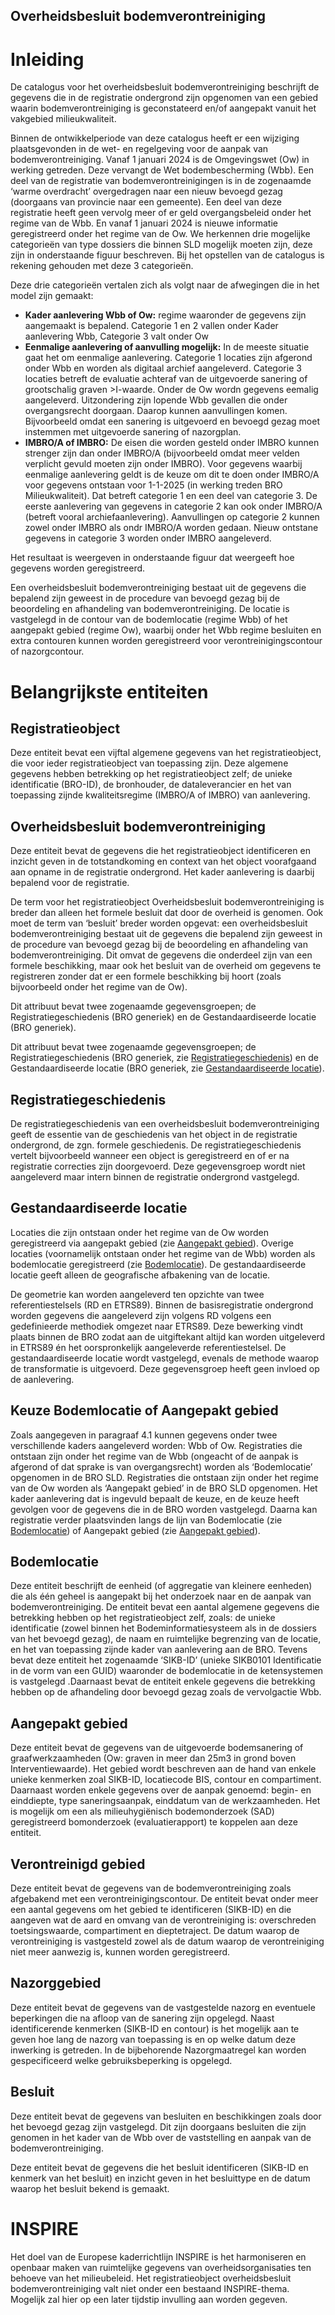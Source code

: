 [h2 is vereist vanwege ReSpec]: #
<h2>Overheidsbesluit bodemverontreiniging</h2>

# Inleiding
De catalogus voor het overheidsbesluit bodemverontreiniging beschrijft de gegevens die in de registratie ondergrond zijn opgenomen van een gebied waarin bodemverontreiniging is geconstateerd en/of aangepakt vanuit het vakgebied milieukwaliteit.

Binnen de ontwikkelperiode van deze catalogus heeft er een wijziging plaatsgevonden in de wet- en regelgeving voor de aanpak van bodemverontreiniging. Vanaf 1 januari 2024 is de Omgevingswet (Ow) in werking getreden. Deze vervangt de Wet bodembescherming (Wbb). Een deel van de registratie van bodemverontreinigingen is in de zogenaamde ‘warme overdracht’ overgedragen naar een nieuw bevoegd gezag (doorgaans van provincie naar een gemeente). Een deel van deze registratie heeft geen vervolg meer of er geld overgangsbeleid onder het regime van de Wbb. En vanaf 1 januari 2024 is nieuwe informatie geregistreerd onder het regime van de Ow. We herkennen drie mogelijke categorieën van type dossiers die binnen SLD mogelijk moeten zijn, deze zijn in onderstaande figuur beschreven. Bij het opstellen van de catalogus is rekening gehouden met deze 3 categorieën.

Deze drie categorieën vertalen zich als volgt naar de afwegingen die in het model zijn gemaakt:
- __Kader aanlevering Wbb of Ow:__ regime waaronder de gegevens zijn aangemaakt is bepalend. Categorie 1 en 2 vallen onder Kader aanlevering Wbb, Categorie 3 valt onder Ow
- __Eenmalige aanlevering of aanvulling mogelijk:__ In de meeste situatie gaat het om eenmalige aanlevering. Categorie 1 locaties zijn afgerond onder Wbb en worden als digitaal archief aangeleverd. Categorie 3 locaties betreft de evaluatie achteraf van de uitgevoerde sanering of grootschalig graven >I-waarde. Onder de Ow wordn gegevens eemalig aangeleverd. Uitzondering zijn lopende Wbb gevallen die onder overgangsrecht doorgaan. Daarop kunnen aanvullingen komen. Bijvoorbeeld omdat een sanering is uitgevoerd en bevoegd gezag moet instemmen met uitgevoerde sanering of nazorgplan. 
- __IMBRO/A of IMBRO:__ De eisen die worden gesteld onder IMBRO kunnen strenger zijn dan onder IMBRO/A (bijvoorbeeld omdat meer velden verplicht gevuld moeten zijn onder IMBRO). Voor gegevens waarbij eenmalige aanlevering geldt is de keuze om dit te doen onder IMBRO/A voor gegevens ontstaan voor 1-1-2025 (in werking treden BRO Milieukwaliteit). Dat betreft categorie 1 en een deel van categorie 3. De eerste aanlevering van gegevens in categorie 2 kan ook onder IMBRO/A (betreft vooral archiefaanlevering). Aanvullingen op categorie 2 kunnen zowel onder IMBRO als ondr IMBRO/A worden gedaan. Nieuw ontstane gegevens in categorie 3 worden onder IMBRO aangeleverd.

Het resultaat is weergeven in onderstaande figuur dat weergeeft hoe gegevens worden geregistreerd.

Een overheidsbesluit bodemverontreiniging bestaat uit de gegevens die bepalend zijn geweest in de procedure van bevoegd gezag bij de beoordeling en afhandeling van bodemverontreiniging. De locatie is vastgelegd in de contour van de bodemlocatie (regime Wbb) of het aangepakt gebied (regime Ow), waarbij onder het Wbb regime besluiten en extra contouren kunnen worden geregistreerd voor verontreinigingscontour of nazorgcontour.

# Belangrijkste entiteiten

## Registratieobject
Deze entiteit bevat een vijftal algemene gegevens van het registratieobject, die voor ieder registratieobject van toepassing zijn. Deze algemene gegevens hebben betrekking op het registratieobject zelf; de unieke identificatie (BRO-ID), de bronhouder, de dataleverancier en het van toepassing zijnde kwaliteitsregime (IMBRO/A of IMBRO) van aanlevering.

## Overheidsbesluit bodemverontreiniging
Deze entiteit bevat de gegevens die het registratieobject identificeren en inzicht geven in de totstandkoming en context van het object voorafgaand aan opname in de registratie ondergrond. Het kader aanlevering is daarbij bepalend voor de registratie.

De term voor het registratieobject Overheidsbesluit bodemverontreiniging is breder dan alleen het formele besluit dat door de overheid is genomen. Ook moet de term van ‘besluit’ breder worden opgevat: een overheidsbesluit bodemverontreiniging bestaat uit de gegevens die bepalend zijn geweest in de procedure van bevoegd gezag bij de beoordeling en afhandeling van bodemverontreiniging. Dit omvat de gegevens die onderdeel zijn van een formele beschikking, maar ook het besluit van de overheid om gegevens te registreren zonder dat er een formele beschikking bij hoort (zoals bijvoorbeeld onder het regime van de Ow).

Dit attribuut bevat twee zogenaamde gegevensgroepen; de Registratiegeschiedenis (BRO generiek) en de Gestandaardiseerde locatie (BRO generiek).

Dit attribuut bevat twee zogenaamde gegevensgroepen; de Registratiegeschiedenis (BRO generiek, zie [Registratiegeschiedenis](#Registratiegeschiedenis)) en de Gestandaardiseerde locatie (BRO generiek, zie [Gestandaardiseerde locatie](#Gestandaardiseerde-locatie)).

## Registratiegeschiedenis
De registratiegeschiedenis van een overheidsbesluit bodemverontreiniging geeft de essentie van de geschiedenis van het object in de registratie ondergrond, de zgn. formele geschiedenis. De registratiegeschiedenis vertelt bijvoorbeeld wanneer een object is geregistreerd en of er na registratie correcties zijn doorgevoerd. Deze gegevensgroep wordt niet aangeleverd maar intern binnen de registratie ondergrond vastgelegd.

## Gestandaardiseerde locatie
Locaties die zijn ontstaan onder het regime van de Ow worden geregistreerd via aangepakt gebied (zie [Aangepakt gebied](#Aangepakt-gebied)). Overige locaties (voornamelijk ontstaan onder het regime van de Wbb) worden als bodemlocatie geregistreerd (zie [Bodemlocatie](#Bodemlocatie)). De gestandaardiseerde locatie geeft alleen de geografische afbakening van de locatie.

De geometrie kan worden aangeleverd ten opzichte van twee referentiestelsels (RD en ETRS89). Binnen de basisregistratie ondergrond worden gegevens die aangeleverd zijn volgens RD volgens een gedefinieerde methodiek omgezet naar ETRS89. Deze bewerking vindt plaats binnen de BRO zodat aan de uitgiftekant altijd kan worden uitgeleverd in ETRS89 én het oorspronkelijk aangeleverde referentiestelsel. De gestandaardiseerde locatie wordt vastgelegd, evenals de methode waarop de transformatie is uitgevoerd. Deze gegevensgroep heeft geen invloed op de aanlevering.

## Keuze Bodemlocatie of Aangepakt gebied
Zoals aangegeven in paragraaf 4.1 kunnen gegevens onder twee verschillende kaders aangeleverd worden: Wbb of Ow. Registraties die ontstaan zijn onder het regime van de Wbb (ongeacht of de aanpak is afgerond of dat sprake is van overgangsrecht) worden als ‘Bodemlocatie’ opgenomen in de BRO SLD. Registraties die ontstaan zijn onder het regime van de Ow worden als ‘Aangepakt gebied’ in de BRO SLD opgenomen. Het kader aanlevering dat is ingevuld bepaalt de keuze, en de keuze heeft gevolgen voor de gegevens die in de BRO worden vastgelegd. Daarna kan registratie verder plaatsvinden langs de lijn van Bodemlocatie (zie [Bodemlocatie](#Bodemlocatie)) of Aangepakt gebied (zie [Aangepakt gebied](#Aangepakt-gebied)).

## Bodemlocatie
Deze entiteit beschrijft de eenheid (of aggregatie van kleinere eenheden) die als één geheel is aangepakt bij het onderzoek naar en de aanpak van bodemverontreiniging. De entiteit bevat een aantal algemene gegevens die betrekking hebben op het registratieobject zelf, zoals: de unieke identificatie (zowel binnen het Bodeminformatiesysteem als in de dossiers van het bevoegd gezag), de naam en ruimtelijke begrenzing van de locatie, en het van toepassing zijnde kader van aanlevering aan de BRO. Tevens bevat deze entiteit het zogenaamde ‘SIKB-ID’ (unieke SIKB0101 Identificatie in de vorm van een GUID) waaronder de bodemlocatie in de ketensystemen is vastgelegd .Daarnaast bevat de entiteit enkele gegevens die betrekking hebben op de afhandeling door bevoegd gezag zoals de vervolgactie Wbb.

## Aangepakt gebied
Deze entiteit bevat de gegevens van de uitgevoerde bodemsanering of graafwerkzaamheden (Ow: graven in meer dan 25m3 in grond boven Interventiewaarde). Het gebied wordt beschreven aan de hand van enkele unieke kenmerken zoal SIKB-ID, locatiecode BIS, contour en compartiment. Daarnaast worden enkele gegevens over de aanpak genoemd: begin- en einddiepte, type saneringsaanpak, einddatum van de werkzaamheden. Het is mogelijk om een als milieuhygiënisch bodemonderzoek (SAD) geregistreerd bomonderzoek (evaluatierapport) te koppelen aan deze entiteit.

## Verontreinigd gebied
Deze entiteit bevat de gegevens van de bodemverontreiniging zoals afgebakend met een verontreinigingscontour. De entiteit bevat onder meer een aantal gegevens om het gebied te identificeren (SIKB-ID) en die aangeven wat de aard en omvang van de verontreiniging is: overschreden toetsingswaarde, compartiment en dieptetraject. De datum waarop de verontreiniging is vastgesteld zowel als de datum waarop de verontreiniging niet meer aanwezig is, kunnen worden geregistreerd.

## Nazorggebied
Deze entiteit bevat de gegevens van de vastgestelde nazorg en eventuele beperkingen die na afloop van de sanering zijn opgelegd. Naast identificerende kenmerken (SIKB-ID en contour) is het mogelijk aan te geven hoe lang de nazorg van toepassing is en op welke datum deze inwerking is getreden. In de bijbehorende Nazorgmaatregel kan worden gespecificeerd welke gebruiksbeperking is opgelegd.

## Besluit
Deze entiteit bevat de gegevens van besluiten en beschikkingen zoals door het bevoegd gezag zijn vastgelegd. Dit zijn doorgaans besluiten die zijn genomen in het kader van de Wbb over de vaststelling en aanpak van de bodemverontreiniging.

Deze entiteit bevat de gegevens die het besluit identificeren (SIKB-ID en kenmerk van het besluit) en inzicht geven in het besluittype en de datum waarop het besluit bekend is gemaakt.

# INSPIRE
Het doel van de Europese kaderrichtlijn INSPIRE is het harmoniseren en openbaar maken van ruimtelijke gegevens van overheidsorganisaties ten behoeve van het milieubeleid. Het registratieobject overheidsbesluit bodemverontreiniging valt niet onder een bestaand INSPIRE-thema. Mogelijk zal hier op een later tijdstip invulling aan worden gegeven.
